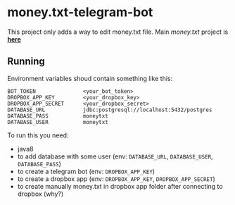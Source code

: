 # money.txt-telegram-bot

This project only adds a way to edit money.txt file. Main _money.txt_ project is [**here**](https://github.com/arwer13/money.txt)

## Running

Environment variables shoud contain something like this:
```
BOT_TOKEN               <your_bot_token>
DROPBOX_APP_KEY         <your_dropbox_key>
DROPBOX_APP_SECRET      <your_dropbox_secret>
DATABASE_URL            jdbc:postgresql://localhost:5432/postgres
DATABASE_PASS           moneytxt
DATABASE_USER           moneytxt
```

To run this you need:
- java8
- to add database with some user (env: `DATABASE_URL`, `DATABASE_USER`, `DATABASE_PASS`)
- to create a telegram bot (env: `DROPBOX_APP_KEY`)
- to create a dropbox app (env: `DROPBOX_APP_KEY`, `DROPBOX_APP_SECRET`)
- to create manually money.txt in dropbox app folder after connecting to dropbox (why?)
